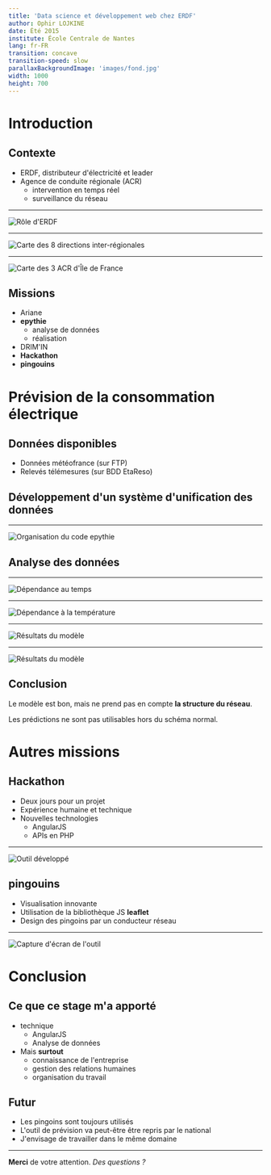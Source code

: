 ```yaml
---
title: 'Data science et développement web chez ERDF'
author: Ophir LOJKINE
date: Été 2015
institute: École Centrale de Nantes
lang: fr-FR
transition: concave
transition-speed: slow
parallaxBackgroundImage: 'images/fond.jpg'
width: 1000
height: 700
---
```


# Introduction

## Contexte

- ERDF, distributeur d'électricité et leader
- Agence de conduite régionale (ACR)
    - intervention en temps réel
    - surveillance du réseau

--------------------

![Rôle d'ERDF](images/marche_energie.jpg)

--------------------

![Carte des 8 directions inter-régionales](images/carte_DIR.gif)

--------------------

![Carte des 3 ACR d'Île de France](images/ACR_IDF.jpg)

## Missions

- Ariane
- **epythie**
    - analyse de données
    - réalisation
- DRIM'IN
- **Hackathon**
- **pingouins**

# Prévision de la consommation électrique

## Données disponibles

- Données météofrance (sur FTP)
- Relevés télémesures (sur BDD EtaReso)

## Développement d'un système d'unification des données

----------------------

![Organisation du code epythie](images/fichiers_epythie.png)

## Analyse des données

--------------------

![Dépendance au temps](images/puissance-temps.png)

-------------------

![Dépendance à la température](images/puissance-temperature.png)

--------------------

![Résultats du modèle](images/resultats-model-eval.png)

--------------------

![Résultats du modèle](images/comparaison_prediction_reel.png)

## Conclusion

Le modèle est bon, mais ne prend pas en compte **la structure du réseau**.

Les prédictions ne sont pas utilisables hors du schéma normal.

# Autres missions

## Hackathon

* Deux jours pour un projet
* Expérience humaine et technique
* Nouvelles technologies
    *  AngularJS
    *  APIs en PHP

--------------------

![Outil développé](images/ophyr.png)

## pingouins

* Visualisation innovante
* Utilisation de la bibliothèque JS **leaflet**
* Design des pingoins par un conducteur réseau

--------------------

![Capture d'écran de l'outil](images/pingouins.png)


# Conclusion

## Ce que ce stage m'a apporté

* technique
    * AngularJS
    * Analyse de données
* Mais **surtout**
  * connaissance de l'entreprise
  * gestion des relations humaines
  * organisation du travail

## Futur

*  Les pingoins sont toujours utilisés
*  L'outil de prévision va peut-être être repris par le national
*  J'envisage de travailler dans le même domaine

------------------

**Merci** de votre attention. *Des questions ?*
